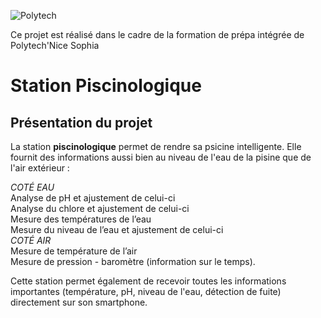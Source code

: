 ![Polytech](http://www.polytechnice.fr/jahia/jsp/jahia/templates/inc/img/polytech_nice-sophia.png)

Ce projet est réalisé dans le cadre de la formation de prépa intégrée de 
Polytech'Nice
Sophia
# Station Piscinologique 

## Présentation du projet 
La station **piscinologique** permet de rendre sa psicine intelligente. Elle fournit des informations aussi bien au niveau de l'eau de la pisine que de l'air extérieur :  

*COTÉ EAU*                                                             
  Analyse de pH et ajustement de celui-ci                                 
  Analyse du chlore et ajustement de celui-ci   
  Mesure des températures de l’eau   
  Mesure du niveau de l’eau et ajustement de celui-ci  
*COTÉ AIR*  
  Mesure de température de l’air  
  Mesure de pression - baromètre (information sur le temps).
  
Cette station permet également de recevoir toutes les informations importantes (température, pH, niveau de l'eau, détection de fuite) directement sur son smartphone. 
